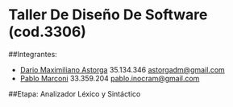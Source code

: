 Taller De Diseño De Software (cod.3306)
=======================================

##Integrantes: 
* [Dario Maximiliano Astorga](https://github.com/dastorga) 35.134.346 astorgadm@gmail.com
* [Pablo Marconi](https://github.com/pmarconi) 33.359.204 pablo.inocram@gmail.com

##Etapa: 
Analizador Léxico y Sintáctico
